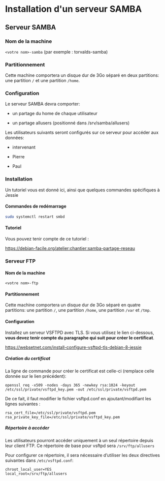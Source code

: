 

# Installation d'un serveur SAMBA
## Serveur SAMBA

### Nom de la machine

`<votre nom>-samba` (par exemple : torvalds-samba)

### Partitionnement

Cette machine comportera un disque dur de 3Go séparé en deux partitions:
une partition `/` et une partition `/home`.

### Configuration

Le serveur SAMBA devra comporter:

-   un partage du home de chaque utilisateur

-   un partage allusers (positionné dans /srv/samba/allusers)

Les utilisateurs suivants seront configurés sur ce serveur pour accéder
aux données:

-   intervenant

-   Pierre

-   Paul


### Installation
Un tutoriel vous est donné ici, ainsi que quelques commandes spécifiques à Jessie

#### Commandes de redémarrage

```bash
sudo systemctl restart smbd
```

#### Tutoriel
Vous pouvez tenir compte de ce tutoriel :

https://debian-facile.org/atelier:chantier:samba-partage-reseau



### Serveur FTP

#### Nom de la machine

`<votre nom>-ftp`

#### Partitionnement

Cette machine comportera un disque dur de 3Go séparé en quatre
partitions: une partition `/`, une partition `/home`, une partition
`/var` et `/tmp`.

#### Configuration

Installez un serveur VSFTPD avec TLS. Si vous utilisez le lien
ci-dessous, **vous devez tenir compte du paragraphe qui suit pour créer
le certificat**.

<https://websetnet.com/install-configure-vsftpd-tls-debian-8-jessie>

##### Création du certificat

La ligne de commande pour créer le certificat est celle-ci (remplace
celle donnée sur le lien précédent):

    openssl req -x509 -nodes -days 365 -newkey rsa:1024 -keyout /etc/ssl/private/vsftpd_key.pem -out /etc/ssl/private/vsftpd.pem

De ce fait, il faut modifier le fichier vsftpd.conf en
ajoutant/modifiant les lignes suivantes :

    rsa_cert_file=/etc/ssl/private/vsftpd.pem
    rsa_private_key_file=/etc/ssl/private/vsftpd_key.pem

##### Répertoire à accéder

Les utilisateurs pourront accéder uniquement à un seul répertoire depuis
leur client FTP. Ce répertoire de base pour vsftpd sera
`/srv/ftp/allusers`

Pour configurer ce répertoire, il sera nécessaire d’utiliser les deux
directives suivantes dans `/etc/vsftpd.conf`:

    chroot_local_user=YES
    local_root=/srv/ftp/allusers
